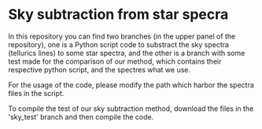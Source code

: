# Sky subtraction from star specra
In this repository you can find two branches (in the upper panel of the repository), one is a Python script code to substract the sky spectra (tellurics lines) to some star spectra, and the other is a branch with some test made for the comparison of our method, which contains their respective python script, and the spectres what we use.

For the usage of the code, please modify the path which harbor the spectra files in the script.

To compile the test of our sky subtraction method, download the files in the 'sky_test' branch and then compile the code.
